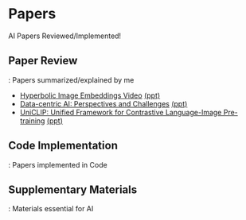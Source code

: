 # Papers
AI Papers Reviewed/Implemented!

## Paper Review
: Papers summarized/explained by me
- [Hyperbolic  Image Embeddings Video](https://www.youtube.com/watch?v=a7bOszhprAA&t=1s) [(ppt)](https://docs.google.com/presentation/d/1SFAvE6uD1pEWuSbJb77X6iaJ4V6Eqv0p2CnQwvWjI0g/edit?usp=drive_web&ouid=108398386490989048307)
- [Data-centric AI: Perspectives and Challenges]() [(ppt)](https://docs.google.com/presentation/d/1Fw9siHfaqpb7zH67vXE6TpwqGaAzbFFbi1A-vb9qT6c/edit#slide=id.g24407e8298a_0_274)
- [UniCLIP: Unified Framework for Contrastive Language-Image Pre-training]() [(ppt)](https://docs.google.com/presentation/d/1QCGeMcJeDNAOg7Vd5HrbONYn5KLcc-0CSYc4TzX_fDQ/edit?usp=sharing)


## Code Implementation
: Papers implemented in Code

## Supplementary Materials
: Materials essential for AI
